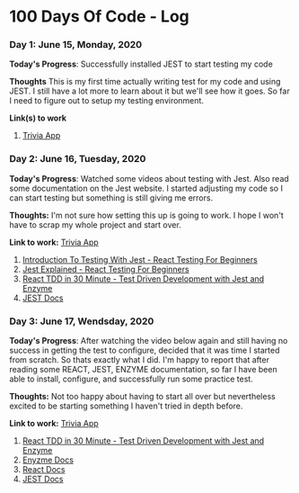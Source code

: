 # 100 Days Of Code - Log

<!-- ### Day 0: February 30, 2016 (Example 1)
##### (delete me or comment me out)

**Today's Progress**: Fixed CSS, worked on canvas functionality for the app.

**Thoughts:** I really struggled with CSS, but, overall, I feel like I am slowly getting better at it. Canvas is still new for me, but I managed to figure out some basic functionality.

**Link to work:** [Calculator App](http://www.example.com) -->

### Day 1: June 15, Monday, 2020

**Today's Progress**: Successfully installed JEST to start testing my code 

**Thoughts** This is my first time actually writing test for my code and using JEST. I still have a lot more to learn about it but we'll see how it goes. So far I need to figure out to setup my testing environment. 

**Link(s) to work**
1. [Trivia App](https://github.com/MaryJay787/trivia_frontend)

### Day 2: June 16, Tuesday, 2020 

**Today's Progress**: Watched some videos about testing with Jest. Also read some documentation on the Jest website. I started adjusting my code so I can start testing but something is still giving me errors. 

**Thoughts:** I'm not sure how setting this up is going to work. I hope I won't have to scrap my whole project and start over. 

**Link to work:** [Trivia App](https://github.com/MaryJay787/trivia_frontend)
1. [Introduction To Testing With Jest - React Testing For Beginners](https://www.youtube.com/watch?v=D9DdY2WmM-s)
2. [Jest Explained - React Testing For Beginners](https://www.youtube.com/watch?v=b3VJVwQzw_Q)
3. [React TDD in 30 Minute - Test Driven Development with Jest and Enzyme](https://www.youtube.com/watch?v=-bmdf1oATQo)
4. [JEST Docs](https://jestjs.io/docs/en/getting-started.html)

### Day 3: June 17, Wendsday, 2020 

**Today's Progress**: After watching the video below again and still having no success in getting the test to configure, decided that it was time I started from scratch. So thats exactly what I did. I'm happy to report that after reading some REACT, JEST, ENZYME documentation, so far I have been able to install, configure, and successfully run some practice test.  

**Thoughts:** Not too happy about having to start all over but nevertheless excited to be starting something I haven't tried in depth before. 

**Link to work:** [Trivia App](https://github.com/MaryJay787/frontend-trivia-game)
1. [React TDD in 30 Minute - Test Driven Development with Jest and Enzyme](https://www.youtube.com/watch?v=-bmdf1oATQo)
2. [Enyzme Docs](https://enzymejs.github.io/enzyme/docs/guides.html)
3. [React Docs](https://reactjs.org/docs/create-a-new-react-app.html)
4. [JEST Docs](https://jestjs.io/docs/en/getting-started.html)


